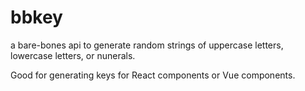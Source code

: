 # bbkey

a bare-bones api to generate random strings of uppercase letters, lowercase letters, or nunerals.

Good for generating keys for React components or Vue components.